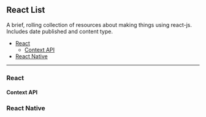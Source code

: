 React List
----------

A brief, rolling collection of resources about making things using react-js. Includes date published and content type.

- [React](#react)
  - [Context API](#react-context-api)
- [React Native](#react-native)

---
### React
#### Context API
### React Native

